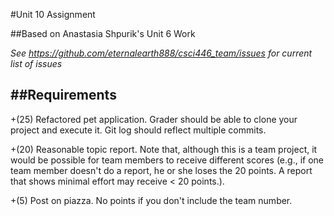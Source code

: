 #Unit 10 Assignment

##Based on Anastasia Shpurik's Unit 6 Work

*See https://github.com/eternalearth888/csci446_team/issues for current list of issues*


##Requirements
-------------------------------
+(25) Refactored pet application. Grader should be able to clone your project and execute it. Git log should reflect multiple commits.

+(20) Reasonable topic report. Note that, although this is a team project, it would be possible for team members to receive different scores (e.g., if one team member doesn't do a report, he or she loses the 20 points. A report that shows minimal effort may receive < 20 points.).

+(5) Post on piazza. No points if you don't include the team number.



